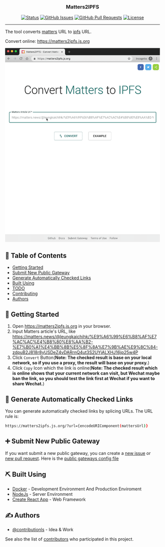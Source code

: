 <h3 align="center">Matters2IPFS</h3>

<div align="center">

[![Status](https://img.shields.io/badge/status-active-success.svg)]()
[![GitHub Issues](https://img.shields.io/github/issues/contributionls/matters2ipfs.svg)](https://github.com/contributionls/matters2ipfs/issues)
[![GitHub Pull Requests](https://img.shields.io/github/issues-pr/contributionls/matters2ipfs.svg)](https://github.com/contributionls/matters2ipfs/pulls)
[![License](https://img.shields.io/badge/license-MIT-blue.svg)](/LICENSE)

</div>

---

The tool converts [matters](https://matters.news) URL to [ipfs](https://ipfs.io/) URL.

Convert online: <https://matters2ipfs.js.org>

![screen](docs/assets/matters2ipfs.gif)

## 📝 Table of Contents

- [Getting Started](#getting_started)
- [Submit New Public Gateway](#submit)
- [Generate Automatically Checked Links](#generate)
- [Built Using](#built_using)
- [TODO](TODO.md)
- [Contributing](CONTRIBUTING.md)
- [Authors](#authors)

## 🏁 Getting Started <a name = "getting_started"></a>

1. Open <https://matters2ipfs.js.org> in your browser.
2. Input Matters article's URL, like <https://matters.news/@leungkaichihk/%E9%A6%99%E6%B8%AF%E7%AC%AC%E4%B8%80%E8%AA%B2-%E7%B0%A1%E4%BB%8B%E5%8F%8A%E7%9B%AE%E9%8C%84-zdpuB2J818r8yUSDeZ4vDARrnQ4ut3S2UYjALXHJ16jp25w4P>
3. Click `Convert` Button(**Note: The checked result is base on your local network, so if you use a proxy, the result will base on your proxy.**)
4. Click `Copy` Icon which the  link is online(**Note: The checked result which is online shows that your current network can visit, but Wechat maybe ban the link, so you should test the link first at Wechat if you want to share  Wechat.**)

## 🔗 Generate Automatically Checked Links <a name = "generate"></a>

You can generate automatically checked links by splicing URLs. The URL rule is:

```bash
https://matters2ipfs.js.org/?url={encodeURIComponent(mattersUrl)}
```

## ➕ Submit New Public Gateway <a name = "submit"></a>

If you want submit a new public gateway, you can create a  [new issue](https://github.com/contributionls/matters2ipfs/issues/new) or [new pull request](https://github.com/contributionls/matters2ipfs/pulls). Here is the [public gateways config file](https://github.com/contributionls/matters2ipfs/blob/master/src/public-gateway.js)

## ⛏️ Built Using <a name = "built_using"></a>

- [Docker](https://www.docker.com/) - Development Environment And Production Enviroment
- [NodeJs](https://nodejs.org/en/) - Server Environment
- [Create React App](https://github.com/facebook/create-react-app) - Web Framework

## ✍️ Authors <a name = "authors"></a>

- [@contributionls](https://github.com/contributionls) - Idea & Work

See also the list of [contributors](https://github.com/contributionls/matters2ipfs/contributors) who participated in this project.
